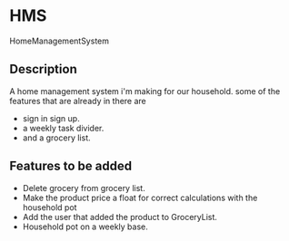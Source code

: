 # HMS
HomeManagementSystem


## Description

A home management system i'm making for our household.
some of the features that are already in there are
 - sign in sign up.
 - a weekly task divider.
 - and a grocery list.


## Features to be added

  - Delete grocery from grocery list.
  - Make the product price a float for correct calculations with the household pot
  - Add the user that added the product to GroceryList. 
  - Household pot on a weekly base.
